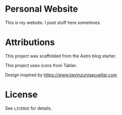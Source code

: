 # Personal Website

This is my website. I post stuff here sometimes.

# Attributions

This project was scaffolded from the Astro blog starter.

This project uses icons from Tabler.

Design inspired by https://www.kevinzunigacuellar.com

# License

See ``LICENSE`` for details.

